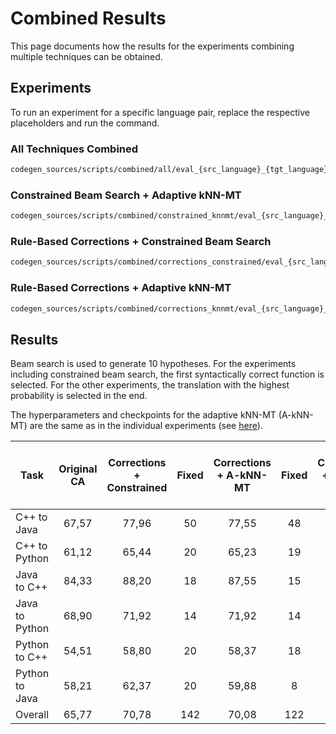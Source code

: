 # Combined Results
This page documents how the results for the experiments combining multiple techniques can be obtained.

## Experiments
To run an experiment for a specific language pair, replace the respective placeholders and run the command.


### All Techniques Combined
```sh
codegen_sources/scripts/combined/all/eval_{src_language}_{tgt_language}.sh
```

### Constrained Beam Search + Adaptive kNN-MT
```sh
codegen_sources/scripts/combined/constrained_knnmt/eval_{src_language}_{tgt_language}.sh
```

### Rule-Based Corrections + Constrained Beam Search
```sh
codegen_sources/scripts/combined/corrections_constrained/eval_{src_language}_{tgt_language}.sh
```

### Rule-Based Corrections + Adaptive kNN-MT
```sh
codegen_sources/scripts/combined/corrections_knnmt/eval_{src_language}_{tgt_language}.sh
```

## Results
Beam search is used to generate 10 hypotheses. For the experiments including constrained beam search, the first syntactically correct function is selected. For the other experiments, the translation with the highest probability is selected in the end.

The hyperparameters and checkpoints for the adaptive kNN-MT (A-kNN-MT) are the same as in the individual experiments (see [here](./nearest_neighbor_mt.md)).

| Task           | Original CA | Corrections + Constrained | Fixed | Corrections + A-kNN-MT | Fixed | Constrained + A-kNN-MT | Fixed | Corrections + Constrained + A-kNN-MT | Fixed |
|----------------|:-----------:|:-------------------------:|:-----:|:----------------------:|:-----:|:----------------------:|:-----:|:------------------------------------:|:-----:|
|   C++ to Java  |    67,57    |           77,96           |   50  |          77,55         |   48  |          75,26         |   37  |                 79,42                |   57  |
|  C++ to Python |    61,12    |           65,44           |   20  |          65,23         |   19  |          62,42         |   6   |                 65,44                |   20  |
|   Java to C++  |    84,33    |           88,20           |   18  |          87,55         |   15  |          86,48         |   10  |                 88,20                |   18  |
| Java to Python |    68,90    |           71,92           |   14  |          71,92         |   14  |          69,11         |   1   |                 71,92                |   14  |
|  Python to C++ |    54,51    |           58,80           |   20  |          58,37         |   18  |          58,37         |   18  |                 59,66                |   24  |
| Python to Java |    58,21    |           62,37           |   20  |          59,88         |   8   |          61,33         |   15  |                 62,16                |   19  |
|     Overall    |    65,77    |           70,78           |  142  |          70,08         |  122  |          68,83         |   87  |                 71,13                |  152  |